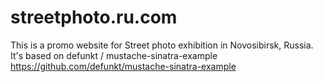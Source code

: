 streetphoto.ru.com
==========================

This is a promo website for Street photo exhibition in Novosibirsk, Russia.
It's based on defunkt / mustache-sinatra-example https://github.com/defunkt/mustache-sinatra-example